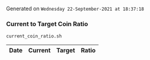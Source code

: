 Generated on `Wednesday 22-September-2021 at 18:37:18`

### Current to Target Coin Ratio
`current_coin_ratio.sh`

Date|Current|Target|Ratio
---|---|---|---
